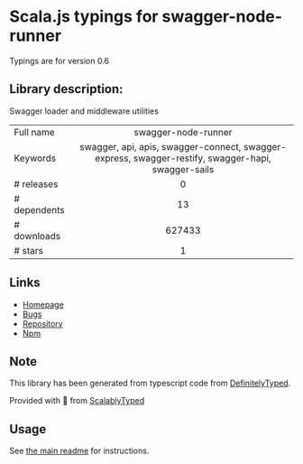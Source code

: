 
# Scala.js typings for swagger-node-runner

Typings are for version 0.6

## Library description:
Swagger loader and middleware utilities

|                    |                 |
| ------------------ | :-------------: |
| Full name          | swagger-node-runner |
| Keywords           | swagger, api, apis, swagger-connect, swagger-express, swagger-restify, swagger-hapi, swagger-sails |
| # releases         | 0 |
| # dependents       | 13 |
| # downloads        | 627433 |
| # stars            | 1 |

## Links
- [Homepage](https://github.com/theganyo/swagger-node-runner#readme)
- [Bugs](https://github.com/theganyo/swagger-node-runner/issues)
- [Repository](https://github.com/theganyo/swagger-node-runner)
- [Npm](https://www.npmjs.com/package/swagger-node-runner)
    


## Note
This library has been generated from typescript code from [DefinitelyTyped](https://definitelytyped.org).

Provided with :purple_heart: from [ScalablyTyped](https://github.com/oyvindberg/ScalablyTyped)

## Usage
See [the main readme](../../readme.md) for instructions.


